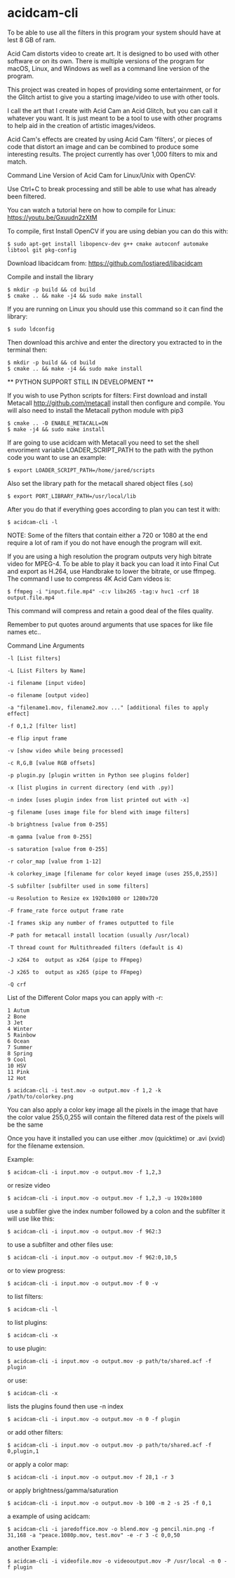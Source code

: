 # acidcam-cli

To be able to use all the filters in this program  your system should have at lest 8 GB of ram.

Acid Cam distorts video to create art. It is designed to bo used with other software or on its own. There is multiple versions of the program for macOS, Linux, and Windows as well as a command line version of the program.

This project was created in hopes of providing some entertainment, or for the Glitch artist to give you a starting image/video to use with other tools.

I call the art that I create with Acid Cam an Acid Glitch, but you can call it whatever you want. It is just meant to be a tool to use with other programs to help aid in the creation of artistic images/videos.

Acid Cam's effects are created by using Acid Cam 'filters', or pieces of code that distort an image and can be combined to produce some interesting results. The project currently has over 1,000 filters to mix and match.

Command Line Version of Acid Cam for Linux/Unix with OpenCV:

Use Ctrl+C to break processing and still be able to use what has already been filtered.

You can watch a tutorial here on how to compile for Linux:
https://youtu.be/Gxuudn2zXtM

To compile, first Install OpenCV if you are using debian you can do this with:

	$ sudo apt-get install libopencv-dev g++ cmake autoconf automake libtool git pkg-config 

Download libacidcam from: https://github.com/lostjared/libacidcam

Compile and install the library

    $ mkdir -p build && cd build
    $ cmake .. && make -j4 && sudo make install

If you are running on Linux you should use this command so it can find the library:

	$ sudo ldconfig

Then download this archive and enter the directory you extracted to in the terminal then:

    $ mkdir -p build && cd build
    $ cmake .. && make -j4 && sudo make install

** PYTHON SUPPORT STILL IN DEVELOPMENT **

If you wish to use Python scripts for filters:
First download and install Metacall http://github.com/metacall install
then configure and compile. You will also need to install the Metacall python module with pip3

    $ cmake .. -D ENABLE_METACALL=ON
    $ make -j4 && sudo make install

If are going to use acidcam with Metacall you need to set the shell envoriment variable LOADER_SCRIPT_PATH to the path with the python code you want to use an example:

	$ export LOADER_SCRIPT_PATH=/home/jared/scripts

Also set the library path for the metacall shared object files (.so)

	$ export PORT_LIBRARY_PATH=/usr/local/lib

After you do that if everything goes according to plan you can test it with:

	$ acidcam-cli -l

NOTE: Some of the filters that contain either a 720 or 1080 at the end require a lot of ram if you do not have enough the program will exit.

If you are using a high resolution the program outputs very high bitrate video for MPEG-4. To be able to play it back you can load it into Final Cut and export as H.264, use Handbrake to lower the bitrate, or use ffmpeg. The command I use to compress 4K Acid Cam videos is:

    $ ffmpeg -i "input.file.mp4" -c:v libx265 -tag:v hvc1 -crf 18 output.file.mp4

This command will compress and retain a good deal of the files quality.

Remember to put quotes around arguments that use spaces for like file names etc..

 Command Line Arguments

	-l [List filters]

	-L [List Filters by Name]

	-i filename [input video]

	-o filename [output video]
	
	-a "filename1.mov, filename2.mov ..." [additional files to apply effect]

	-f 0,1,2 [filter list]

	-e flip input frame

	-v [show video while being processed]

	-c R,G,B [value RGB offsets]
	
	-p plugin.py [plugin written in Python see plugins folder]

	-x [list plugins in current directory (end with .py)]
	
	-n index [uses plugin index from list printed out with -x]

	-g filename [uses image file for blend with image filters]
	
	-b brightness [value from 0-255]

	-m gamma [value from 0-255]

	-s saturation [value from 0-255]

	-r color_map [value from 1-12]

	-k colorkey_image [filename for color keyed image (uses 255,0,255)]

	-S subfilter [subfilter used in some filters]

	-u Resolution to Resize ex 1920x1080 or 1280x720

	-F frame_rate force output frame rate

	-I frames skip any number of frames outputted to file

	-P path for metacall install location (usually /usr/local)

	-T thread count for Multithreaded filters (default is 4)

	-J x264 to  output as x264 (pipe to FFmpeg)

	-J x265 to  output as x265 (pipe to FFmpeg)

	-Q crf 

List of the Different Color maps you can apply with -r:

	1 Autum
	2 Bone
	3 Jet
	4 Winter
	5 Rainbow
	6 Ocean
	7 Summer
	8 Spring
	9 Cool
	10 HSV
	11 Pink
	12 Hot

	$ acidcam-cli -i test.mov -o output.mov -f 1,2 -k /path/to/colorkey.png

You can also apply a color key image 
all the pixels in the image that have the color value 255,0,255 will contain the filtered data rest of the pixels will be the same

Once you have it installed you can use either .mov (quicktime) or .avi (xvid) for the filename extension.

Example:

	$ acidcam-cli -i input.mov -o output.mov -f 1,2,3

or resize video

	$ acidcam-cli -i input.mov -o output.mov -f 1,2,3 -u 1920x1080

use a subfiler give the index number followed by a colon and the subfilter it will use like this:
	
	$ acidcam-cli -i input.mov -o output.mov -f 962:3

to use a subfilter and other files use:

	$ acidcam-cli -i input.mov -o output.mov -f 962:0,10,5

or to view progress:

	$ acidcam-cli -i input.mov -o output.mov -f 0 -v

to list filters:

	$ acidcam-cli -l

to list plugins:

	$ acidcam-cli -x

to use plugin:

	$ acidcam-cli -i input.mov -o output.mov -p path/to/shared.acf -f plugin

or use:

	$ acidcam-cli -x

lists the plugins found then use -n index

	$ acidcam-cli -i input.mov -o output.mov -n 0 -f plugin

or add other filters:

	$ acidcam-cli -i input.mov -o output.mov -p path/to/shared.acf -f 0,plugin,1

or apply a color map:

	$ acidcam-cli -i input.mov -o output.mov -f 28,1 -r 3
	
or apply brightness/gamma/saturation

	$ acidcam-cli -i input.mov -o output.mov -b 100 -m 2 -s 25 -f 0,1


a example of using acidcam:

	$ acidcam-cli -i jaredoffice.mov -o blend.mov -g pencil.nin.png -f 31,168 -a "peace.1080p.mov, test.mov" -e -r 3 -c 0,0,50

another Example:

	$ acidcam-cli -i videofile.mov -o videooutput.mov -P /usr/local -n 0 -f plugin

